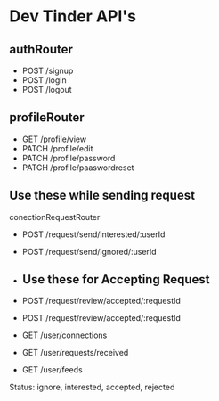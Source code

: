 # Dev Tinder API's

## authRouter

- POST /signup
- POST /login
- POST /logout

## profileRouter

- GET /profile/view
- PATCH /profile/edit
- PATCH /profile/password
- PATCH /profile/paaswordreset

## Use these while sending request

conectionRequestRouter

- POST /request/send/interested/:userId
- POST /request/send/ignored/:userId
- ## Use these for Accepting Request
- POST /request/review/accepted/:requestId
- POST /request/review/accepted/:requestId

- GET /user/connections
- GET /user/requests/received
- GET /user/feeds

Status: ignore, interested, accepted, rejected
